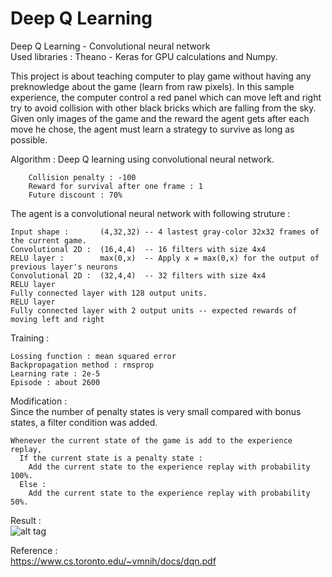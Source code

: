 # Deep Q Learning
Deep Q Learning - Convolutional neural network  
Used libraries : Theano - Keras for GPU calculations and Numpy.

This project is about teaching computer to play game without having any preknowledge about the game (learn from raw pixels). In this sample experience, the computer control a red panel which can move left and right try to avoid collision with other black bricks which are falling from the sky. Given only images of the game and the reward the agent gets after each move he chose, the agent must learn a strategy to survive as long as possible.

Algorithm : Deep Q learning using convolutional neural network.
  
		Collision penalty : -100  
		Reward for survival after one frame : 1  
		Future discount : 70%  

  The agent is a convolutional neural network with following struture :  

    Input shape :       (4,32,32) -- 4 lastest gray-color 32x32 frames of the current game.  
    Convolutional 2D :  (16,4,4)  -- 16 filters with size 4x4  
    RELU layer :        max(0,x)  -- Apply x = max(0,x) for the output of previous layer's neurons   
    Convolutional 2D :  (32,4,4)  -- 32 filters with size 4x4  
    RELU layer  
    Fully connected layer with 128 output units.  
    RELU layer  
    Fully connected layer with 2 output units -- expected rewards of moving left and right  
  
  Training :  
	
    Lossing function : mean squared error  
    Backpropagation method : rmsprop  
    Learning rate : 2e-5  
    Episode : about 2600  
  
  Modification :  
    Since the number of penalty states is very small compared with bonus states, a filter condition was added.  
    
    Whenever the current state of the game is add to the experience replay,  
      If the current state is a penalty state :  
        Add the current state to the experience replay with probability 100%.  
      Else :  
        Add the current state to the experience replay with probability 50%.
Result :  
![alt tag](https://github.com/pqhuy98/Deep-Q-Learning/blob/master/reinforcement-learning.gif)


Reference :  
  https://www.cs.toronto.edu/~vmnih/docs/dqn.pdf  
